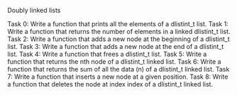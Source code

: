 Doubly linked lists

Task 0:	Write a function that prints all the elements of a dlistint_t list.
Task 1:	Write a function that returns the number of elements in a linked dlistint_t list.
Task 2:	Write a function that adds a new node at the beginning of a dlistint_t list.
Task 3:	Write a function that adds a new node at the end of a dlistint_t list.
Task 4:	Write a function that frees a dlistint_t list.
Task 5:	Write a function that returns the nth node of a dlistint_t linked list.
Task 6:	Write a function that returns the sum of all the data (n) of a dlistint_t linked list.
Task 7:	Write a function that inserts a new node at a given position.
Task 8:	Write a function that deletes the node at index index of a dlistint_t linked list.